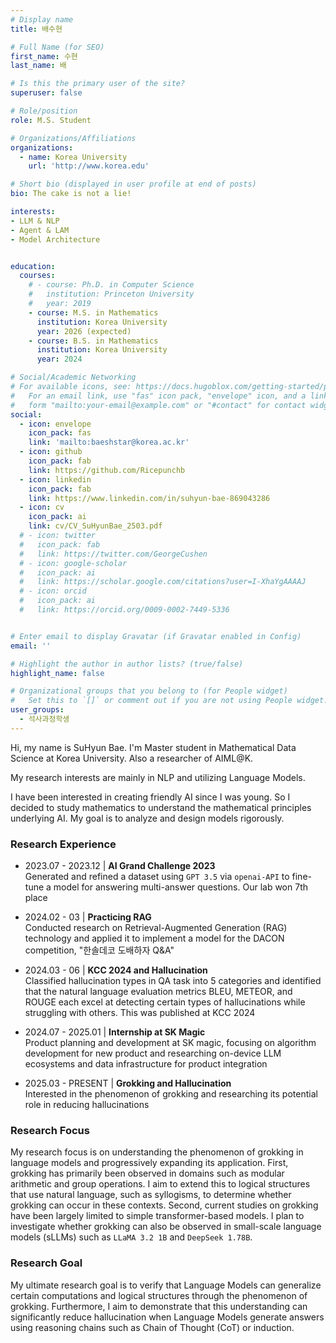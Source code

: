 ```yaml
---
# Display name
title: 배수현

# Full Name (for SEO)
first_name: 수현
last_name: 배

# Is this the primary user of the site?
superuser: false

# Role/position
role: M.S. Student

# Organizations/Affiliations
organizations:
  - name: Korea University
    url: 'http://www.korea.edu'

# Short bio (displayed in user profile at end of posts)
bio: The cake is not a lie!

interests:
- LLM & NLP
- Agent & LAM
- Model Architecture


education:
  courses:
    # - course: Ph.D. in Computer Science
    #   institution: Princeton University
    #   year: 2019
    - course: M.S. in Mathematics
      institution: Korea University
      year: 2026 (expected)
    - course: B.S. in Mathematics
      institution: Korea University
      year: 2024

# Social/Academic Networking
# For available icons, see: https://docs.hugoblox.com/getting-started/page-builder/#icons
#   For an email link, use "fas" icon pack, "envelope" icon, and a link in the
#   form "mailto:your-email@example.com" or "#contact" for contact widget.
social:
  - icon: envelope
    icon_pack: fas
    link: 'mailto:baeshstar@korea.ac.kr'
  - icon: github
    icon_pack: fab
    link: https://github.com/Ricepunchb
  - icon: linkedin
    icon_pack: fab
    link: https://www.linkedin.com/in/suhyun-bae-869043286
  - icon: cv
    icon_pack: ai
    link: cv/CV_SuHyunBae_2503.pdf
  # - icon: twitter
  #   icon_pack: fab
  #   link: https://twitter.com/GeorgeCushen
  # - icon: google-scholar
  #   icon_pack: ai
  #   link: https://scholar.google.com/citations?user=I-XhaYgAAAAJ
  # - icon: orcid
  #   icon_pack: ai
  #   link: https://orcid.org/0009-0002-7449-5336


# Enter email to display Gravatar (if Gravatar enabled in Config)
email: ''

# Highlight the author in author lists? (true/false)
highlight_name: false

# Organizational groups that you belong to (for People widget)
#   Set this to `[]` or comment out if you are not using People widget.
user_groups:
  - 석사과정학생
---
```


<!-- 짧은 자기소개 -->
Hi, my name is SuHyun Bae. I'm Master student in Mathematical Data Science at Korea University. Also a researcher of AIML@K.
<!-- 연구분야/주제 관심사 소개 -->
My research interests are mainly in NLP and utilizing Language Models.
<!-- 그 외의 것/trivia -->
I have been interested in creating friendly AI since I was young. So I decided to study mathematics to understand the mathematical principles underlying AI. My goal is to analyze and design models rigorously.

### Research Experience

- 2023.07 - 2023.12 | **AI Grand Challenge 2023**    
Generated and refined a dataset using `GPT 3.5` via `openai-API` to fine-tune a model for answering multi-answer questions. Our lab won 7th place

- 2024.02 - 03 | **Practicing RAG**   
  Conducted research on Retrieval-Augmented Generation (RAG) technology and applied it to implement a model for the DACON competition, "한솔데코 도배하자 Q&A"

- 2024.03 - 06 | **KCC 2024 and Hallucination**   
  Classified hallucination types in QA task into 5 categories and identified that the natural language evaluation metrics BLEU, METEOR, and ROUGE each excel at detecting certain types of hallucinations while struggling with others. This was published at KCC 2024

- 2024.07 - 2025.01 | **Internship at SK Magic**   
  Product planning and development at SK magic, focusing on algorithm development for new product and researching on-device LLM ecosystems and data infrastructure for product integration

- 2025.03 - PRESENT | **Grokking and Hallucination**   
  Interested in the phenomenon of grokking and researching its potential role in reducing hallucinations
  

### Research Focus

My research focus is on understanding the phenomenon of grokking in language models and progressively expanding its application.
First, grokking has primarily been observed in domains such as modular arithmetic and group operations. I aim to extend this to logical structures that use natural language, such as syllogisms, to determine whether grokking can occur in these contexts.
Second, current studies on grokking have been largely limited to simple transformer-based models. I plan to investigate whether grokking can also be observed in small-scale language models (sLLMs) such as `LLaMA 3.2 1B` and `DeepSeek 1.78B`.


### Research Goal

My ultimate research goal is to verify that Language Models can generalize certain computations and logical structures through the phenomenon of grokking. 
Furthermore, I aim to demonstrate that this understanding can significantly reduce hallucination when Language Models generate answers using reasoning chains such as Chain of Thought (CoT) or induction.
